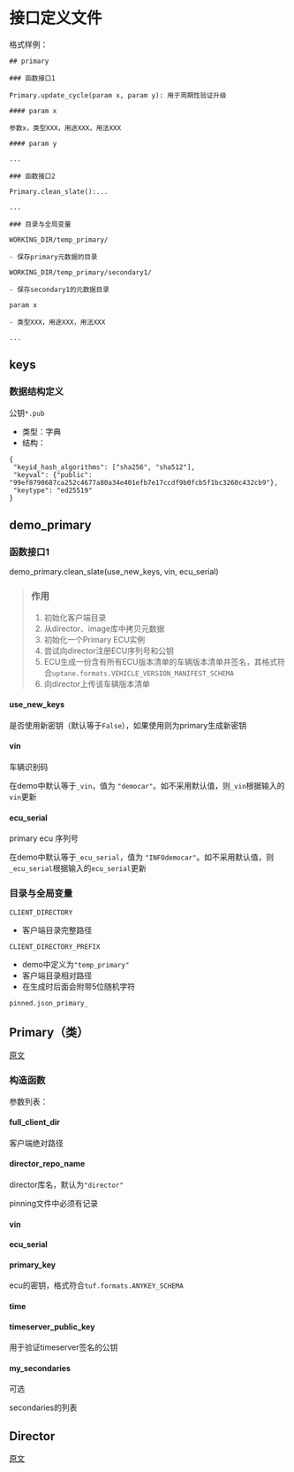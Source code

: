 # 接口定义文件

格式样例：
```
## primary

### 函数接口1

Primary.update_cycle(param x, param y): 用于周期性验证升级

#### param x

参数x，类型XXX，用途XXX，用法XXX

#### param y
 
...

### 函数接口2

Primary.clean_slate():...

...

### 目录与全局变量

WORKING_DIR/temp_primary/

- 保存primary元数据的目录

WORKING_DIR/temp_primary/secondary1/

- 保存secondary1的元数据目录

param x

- 类型XXX，用途XXX，用法XXX

...
```

## keys

### 数据结构定义

公钥`*.pub`

- 类型：字典
- 结构：

```
{
 "keyid_hash_algorithms": ["sha256", "sha512"],
 "keyval": {"public": "99ef8790687ca252c4677a80a34e401efb7e17ccdf9b0fcb5f1bc3260c432cb9"}, 
 "keytype": "ed25519"
}
```

## demo_primary

### 函数接口1

demo_primary.clean_slate(use_new_keys, vin, ecu_serial)

> ### 作用
> 1. 初始化客户端目录
> 2. 从director、image库中拷贝元数据
> 3. 初始化一个Primary ECU实例
> 4. 尝试向director注册ECU序列号和公钥
> 5. ECU生成一份含有所有ECU版本清单的车辆版本清单并签名，其格式符合`uptane.formats.VEHICLE_VERSION_MANIFEST_SCHEMA`
> 6. 向director上传该车辆版本清单

#### use_new_keys

是否使用新密钥（默认等于`False`），如果使用则为primary生成新密钥

#### vin

车辆识别码

在demo中默认等于`_vin`，值为 `"democar"`。如不采用默认值，则`_vin`根据输入的`vin`更新

#### ecu_serial

primary ecu 序列号

在demo中默认等于`_ecu_serial`，值为 `"INFOdemocar"`。如不采用默认值，则`_ecu_serial`根据输入的`ecu_serial`更新

### 目录与全局变量

`CLIENT_DIRECTORY`

- 客户端目录完整路径

`CLIENT_DIRECTORY_PREFIX`

- demo中定义为`"temp_primary"`
- 客户端目录相对路径
- 在生成时后面会附带5位随机字符

`pinned.json_primary_`

## Primary（类）

[原文](./api-primary.md)

### 构造函数

参数列表：

#### full_client_dir

客户端绝对路径

#### director_repo_name

director库名，默认为`"director"`

pinning文件中必须有记录
    
#### vin

#### ecu_serial

#### primary_key

ecu的密钥，格式符合`tuf.formats.ANYKEY_SCHEMA`

#### time

#### timeserver_public_key

用于验证timeserver签名的公钥

#### my_secondaries

可选

secondaries的列表

## Director 
[原文](./api.director.md)
